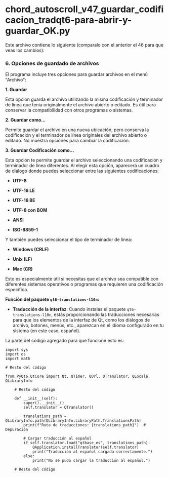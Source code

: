 

# chord_autoscroll_v47_guardar_codificacion_tradqt6-para-abrir-y-guardar_OK.py

Este archivo contiene lo siguiente (comparalo con el anterior el 46  para que veas los cambios):

### 6. Opciones de guardado de archivos

El programa incluye tres opciones para guardar archivos en el menú "Archivo":

**1. Guardar**

Esta opción guarda el archivo utilizando la misma codificación y terminador de línea que tenía originalmente el archivo abierto o editado. Es útil para conservar la compatibilidad con otros programas o sistemas.

**2. Guardar como...**

Permite guardar el archivo en una nueva ubicación, pero conserva la codificación y el terminador de línea originales del archivo abierto o editado. No muestra opciones para cambiar la codificación.

**3. Guardar Codificación como...**

Esta opción te permite guardar el archivo seleccionando una codificación y terminador de línea diferentes. Al elegir esta opción, aparecerá un cuadro de diálogo donde puedes seleccionar entre las siguientes codificaciones:

* **UTF-8**

* **UTF-16 LE**

* **UTF-16 BE**

* **UTF-8 con BOM**

* **ANSI**

* **ISO-8859-1**

Y también puedes seleccionar el tipo de terminador de línea:

* **Windows (CRLF)**

* **Unix (LF)**

* **Mac (CR)**

Esto es especialmente útil si necesitas que el archivo sea compatible con diferentes sistemas operativos o programas que requieren una codificación específica.

**Función del paquete `qt6-translations-l10n`:**
- **Traducción de la interfaz**: Cuando instalas el paquete `qt6-translations-l10n`, estás proporcionando las traducciones necesarias para que los elementos de la interfaz de Qt, como los diálogos de archivo, botones, menús, etc., aparezcan en el idioma configurado en tu sistema (en este caso, español).

La parte del código agregado para que funcione esto es:

```
import sys
import os
import math

# Resto del código

from PyQt6.QtCore import Qt, QTimer, QUrl, QTranslator, QLocale, QLibraryInfo

    # Resto del código

    def __init__(self):
        super().__init__()
        self.translator = QTranslator()

        translations_path = QLibraryInfo.path(QLibraryInfo.LibraryPath.TranslationsPath)
        print(f"Ruta de traducciones: {translations_path}")  # Depuración

        # Cargar traducción al español
        if self.translator.load("qtbase_es", translations_path):
            QApplication.installTranslator(self.translator)
            print("Traducción al español cargada correctamente.")
        else:
            print("No se pudo cargar la traducción al español.")

    # Resto del código
```
